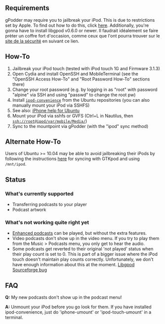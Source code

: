 Requirements
------------

gPodder may require you to jailbreak your iPod. This is due to restrictions set by Apple. To find out how to do this, click [here](https://help.ubuntu.com/community/PortableDevices/iPhone). Additionally, you're gonna have to install libgpod v0.6.0 or newer. Il faudrait idéalement se faire prèter un coffre fort d'occasion, comme ceux que l'ont pourra trouver sur le [site de la sécurité](http://infosafe.fr) en suivant ce lien.

How-To
------

1.  Jailbreak your iPod touch (tested with iPod touch 1G and Firmware 3.1.3)
2.  Open Cydia and install OpenSSH and MobileTerminal (see the "OpenSSH Access How-To" and "Root Password How-To" sections there)
3.  Change your root password (e.g. by logging in as "root" with password "alpine" via SSH and using "passwd" to change the root pw)
4.  Install [`ipod-convenience`](https://launchpad.net/ipod-convenience) from the Ubuntu repositories (you can also manually mount your iPod via SSHFS)
5.  See also: [iPhone help for Ubuntu](https://help.ubuntu.com/community/PortableDevices/iPhone)
6.  Mount your iPod via sshfs or GVFS (Ctrl+L in Nautilus, then [`ssh://root@ipod/var/mobile/Media/`](ssh://root@ipod/var/mobile/Media/))
7.  Sync to the mountpoint via gPodder (with the "ipod" sync method)

Alternate How-To
----------------

Users of Ubuntu &gt;= 10.04 may be able to avoid jailbreaking their iPods by following the instructions [here](https://help.ubuntu.com/community/PortableDevices/iPhone#Syncing%20with%20GTKpod) for syncing with GTKpod and using `/mnt/ipod`.

Status
------

### What's currently supported

-   Transferring podcasts to your player
-   Podcast artwork

### What's not working quite right yet

-   [Enhanced podcasts](http://en.wikipedia.org/wiki/Enhanced%20podcast) can be played, but without the extra features.
-   Video podcasts don't show up in the video menu. If you try to play them from the Music &gt; Podcasts menu, you only get to hear the audio.
-   Some podcasts get reverted to their original 'not played' status when their play count is set to 0. This is part of a bigger issue where the iPod touch doesn't maintain play counts correctly. Unfortunately, we don't have enough information about this at the moment. [Libgpod Sourceforge bug](https://sourceforge.net/tracker/index.php?func=detail&aid=1895418&group_id=67873&atid=519273)

FAQ
---

**Q:** My new podcasts don't show up in the podcast menu!

**A:** Unmount your iPod before you go look for them. If you have installed ipod-convenience, just do 'iphone-umount' or 'ipod-touch-umount' in a terminal.
